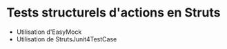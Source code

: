 # Tests structurels d'actions en Struts
+ Utilisation d'EasyMock
+ Utilisation de StrutsJunit4TestCase
